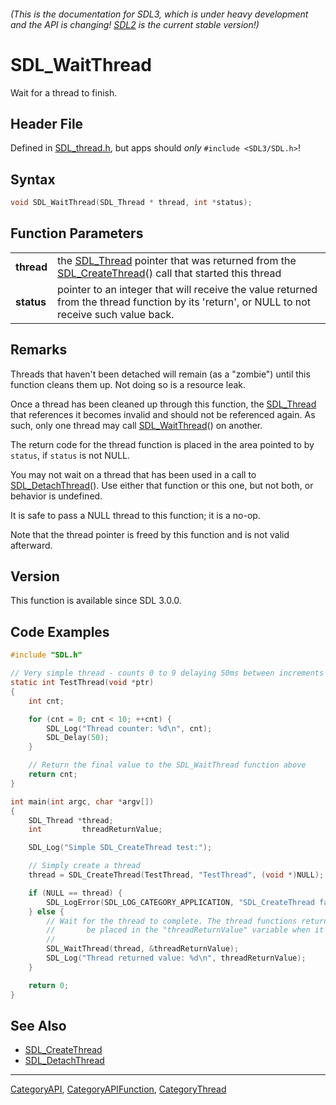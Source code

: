 ###### (This is the documentation for SDL3, which is under heavy development and the API is changing! [SDL2](https://wiki.libsdl.org/SDL2/) is the current stable version!)
# SDL_WaitThread

Wait for a thread to finish.

## Header File

Defined in [SDL_thread.h](https://github.com/libsdl-org/SDL/blob/main/include/SDL3/SDL_thread.h), but apps should _only_ `#include <SDL3/SDL.h>`!

## Syntax

```c
void SDL_WaitThread(SDL_Thread * thread, int *status);

```

## Function Parameters

|                |                                                                                                                                              |
| -------------- | -------------------------------------------------------------------------------------------------------------------------------------------- |
| **thread**     | the [SDL_Thread](SDL_Thread) pointer that was returned from the [SDL_CreateThread](SDL_CreateThread)() call that started this thread         |
| **status**     | pointer to an integer that will receive the value returned from the thread function by its 'return', or NULL to not receive such value back. |

## Remarks

Threads that haven't been detached will remain (as a "zombie") until this
function cleans them up. Not doing so is a resource leak.

Once a thread has been cleaned up through this function, the
[SDL_Thread](SDL_Thread) that references it becomes invalid and should not
be referenced again. As such, only one thread may call
[SDL_WaitThread](SDL_WaitThread)() on another.

The return code for the thread function is placed in the area pointed to by
`status`, if `status` is not NULL.

You may not wait on a thread that has been used in a call to
[SDL_DetachThread](SDL_DetachThread)(). Use either that function or this
one, but not both, or behavior is undefined.

It is safe to pass a NULL thread to this function; it is a no-op.

Note that the thread pointer is freed by this function and is not valid
afterward.

## Version

This function is available since SDL 3.0.0.

## Code Examples

```c
#include "SDL.h"

// Very simple thread - counts 0 to 9 delaying 50ms between increments
static int TestThread(void *ptr)
{
    int cnt;

    for (cnt = 0; cnt < 10; ++cnt) {
        SDL_Log("Thread counter: %d\n", cnt);
        SDL_Delay(50);
    }

    // Return the final value to the SDL_WaitThread function above
    return cnt;
}

int main(int argc, char *argv[])
{
    SDL_Thread *thread;
    int         threadReturnValue;

    SDL_Log("Simple SDL_CreateThread test:");

    // Simply create a thread
    thread = SDL_CreateThread(TestThread, "TestThread", (void *)NULL);

    if (NULL == thread) {
        SDL_LogError(SDL_LOG_CATEGORY_APPLICATION, "SDL_CreateThread failed: %s\n", SDL_GetError());
    } else {
        // Wait for the thread to complete. The thread functions return code will
        //       be placed in the "threadReturnValue" variable when it completes.
        //
        SDL_WaitThread(thread, &threadReturnValue);
        SDL_Log("Thread returned value: %d\n", threadReturnValue);
    }

    return 0;
}
```

## See Also

* [SDL_CreateThread](SDL_CreateThread)
* [SDL_DetachThread](SDL_DetachThread)

----
[CategoryAPI](CategoryAPI), [CategoryAPIFunction](CategoryAPIFunction), [CategoryThread](CategoryThread)


